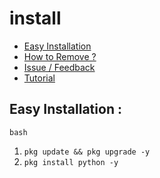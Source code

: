 # install

- [Easy Installation](#easy-installation)
- [How to Remove ?](#how-to-remove-)
- [Issue / Feedback](#issue--feedback)
- [Tutorial](#tutorial)

## Easy Installation :
`bash`
1. `pkg update && pkg upgrade -y`
2. `pkg install python -y`
